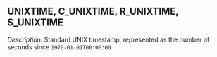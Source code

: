---
---
<!-- DISCLAIMER: This file is based on the syslog-ng Open Source Edition documentation https://github.com/balabit/syslog-ng-ose-guides/commit/2f4a52ee61d1ea9ad27cb4f3168b95408fddfdf2 and is used under the terms of The syslog-ng Open Source Edition Documentation License. The file has been modified by Axoflow. -->

## UNIXTIME, C_UNIXTIME, R_UNIXTIME, S_UNIXTIME

*Description:* Standard UNIX timestamp, represented as the number of seconds since `1970-01-01T00:00:00`.

